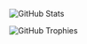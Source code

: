 <link rel="stylesheet" type="text/css" href="readme.css">

![GitHub Stats](https://github-readme-stats.vercel.app/api?username=mztriz&show_icons=true&include_all_commits&theme=dracula&show=prs_merged&custom_title=Ava's%20Stats)

<img src="https://nirzak-trophies.vercel.app/?username=mztriz&theme=dracula&no-frame=true&count_private=true" alt="GitHub Trophies" class="trophy-image">
